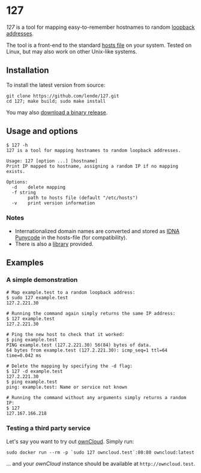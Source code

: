 # 127

_127_ is a tool for mapping easy-to-remember hostnames to random
[loopback addresses].

The tool is a front-end to the standard [hosts file] on your system. Tested on
Linux, but may also work on other Unix-like systems.

## Installation

To install the latest version from source:

```console
git clone https://github.com/lende/127.git
cd 127; make build; sudo make install
```

You may also [download a binary release].

## Usage and options

```console
$ 127 -h
127 is a tool for mapping hostnames to random loopback addresses.

Usage: 127 [option ...] [hostname]
Print IP mapped to hostname, assigning a random IP if no mapping exists.

Options:
  -d    delete mapping
  -f string
        path to hosts file (default "/etc/hosts")
  -v    print version information
```

### Notes

- Internationalized domain names are converted and stored as [IDNA Punycode] in
  the hosts-file (for compatibility).
- There is also a [library] provided.

## Examples

### A simple demonstration

```console
# Map example.test to a random loopback address:
$ sudo 127 example.test
127.2.221.30

# Running the command again simply returns the same IP address:
$ 127 example.test
127.2.221.30

# Ping the new host to check that it worked:
$ ping example.test
PING example.test (127.2.221.30) 56(84) bytes of data.
64 bytes from example.test (127.2.221.30): icmp_seq=1 ttl=64 time=0.042 ms

# Delete the mapping by specifying the -d flag:
$ 127 -d example.test
127.2.221.30
$ ping example.test
ping: example.test: Name or service not known

# Running the command without any arguments simply returns a random IP:
$ 127
127.167.166.218
```

### Testing a third party service

Let's say you want to try out [ownCloud]. Simply run:

```console
sudo docker run --rm -p `sudo 127 owncloud.test`:80:80 owncloud:latest
```

... and your _ownCloud_ instance should be available at `http://owncloud.test`.

[loopback addresses]: https://en.wikipedia.org/wiki/Localhost#Name_resolution
[hosts file]: https://en.wikipedia.org/wiki/Hosts_(file)
[download a binary release]: https://github.com/lende/127/releases
[IDNA Punycode]: https://en.wikipedia.org/wiki/Punycode
[library]: https://godoc.org/github.com/lende/127/lib127
[ownCloud]: https://owncloud.org/
